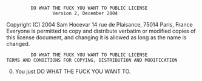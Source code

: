              DO WHAT THE FUCK YOU WANT TO PUBLIC LICENSE
                     Version 2, December 2004

  Copyright (C) 2004 Sam Hocevar
   14 rue de Plaisance, 75014 Paris, France
  Everyone is permitted to copy and distribute verbatim or modified
  copies of this license document, and changing it is allowed as long
  as the name is changed.

             DO WHAT THE FUCK YOU WANT TO PUBLIC LICENSE
    TERMS AND CONDITIONS FOR COPYING, DISTRIBUTION AND MODIFICATION

  0. You just DO WHAT THE FUCK YOU WANT TO.

